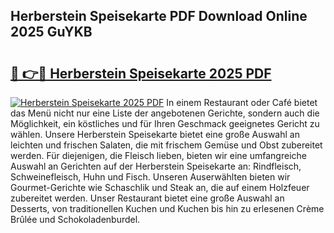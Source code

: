 ## Herberstein Speisekarte PDF Download Online 2025 GuYKB

# <h2><a href="http://gcb56m0.nevu.top/?p=Herberstein+Speisekarte">🔗 👉🔴 Herberstein Speisekarte 2025 PDF</a></h2>

[![Herberstein Speisekarte 2025 PDF](https://i.imgur.com/dBaPXMq.png)](http://gcb56m0.nevu.top/?p=Herberstein+Speisekarte)
In einem Restaurant oder Café bietet das Menü nicht nur eine Liste der angebotenen Gerichte, sondern auch die Möglichkeit, ein köstliches und für Ihren Geschmack geeignetes Gericht zu wählen. Unsere Herberstein Speisekarte bietet eine große Auswahl an leichten und frischen Salaten, die mit frischem Gemüse und Obst zubereitet werden. Für diejenigen, die Fleisch lieben, bieten wir eine umfangreiche Auswahl an Gerichten auf der Herberstein Speisekarte an: Rindfleisch, Schweinefleisch, Huhn und Fisch. Unseren Auserwählten bieten wir Gourmet-Gerichte wie Schaschlik und Steak an, die auf einem Holzfeuer zubereitet werden. Unser Restaurant bietet eine große Auswahl an Desserts, von traditionellen Kuchen und Kuchen bis hin zu erlesenen Crème Brûlée und Schokoladenburdel.
